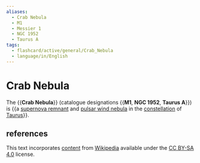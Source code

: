 ```yaml
---
aliases:
  - Crab Nebula
  - M1
  - Messier 1
  - NGC 1952
  - Taurus A
tags:
  - flashcard/active/general/Crab_Nebula
  - language/in/English
---
```


# Crab Nebula

The {{__Crab Nebula__}} (catalogue designations {{__M1__, __NGC 1952__, __Taurus A__}}) is {{a [supernova remnant](supernova%20remnant.md) and [pulsar wind nebula](pulsar%20wind%20nebula.md) in the [constellation](constellation.md) of [Taurus](Taurus%20(constellation).md)}}. <!--SR:!2024-10-09,53,310!2024-08-31,12,190!2024-09-13,22,210-->

## references

This text incorporates [content](https://en.wikipedia.org/wiki/Crab_Nebula) from [Wikipedia](Wikipedia.md) available under the [CC BY-SA 4.0](https://creativecommons.org/licenses/by-sa/4.0/) license.
